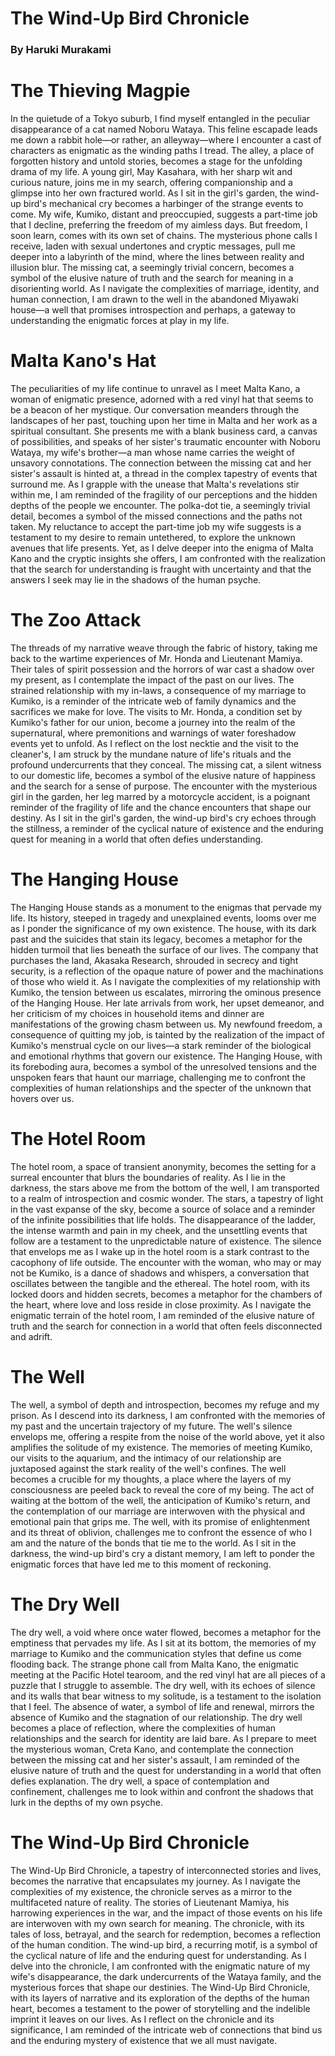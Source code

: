 # The Wind-Up Bird Chronicle

### By Haruki Murakami

# The Thieving Magpie

In the quietude of a Tokyo suburb, I find myself entangled in the peculiar disappearance of a cat named Noboru Wataya. This feline escapade leads me down a rabbit hole—or rather, an alleyway—where I encounter a cast of characters as enigmatic as the winding paths I tread. The alley, a place of forgotten history and untold stories, becomes a stage for the unfolding drama of my life. A young girl, May Kasahara, with her sharp wit and curious nature, joins me in my search, offering companionship and a glimpse into her own fractured world. As I sit in the girl's garden, the wind-up bird's mechanical cry becomes a harbinger of the strange events to come. My wife, Kumiko, distant and preoccupied, suggests a part-time job that I decline, preferring the freedom of my aimless days. But freedom, I soon learn, comes with its own set of chains. The mysterious phone calls I receive, laden with sexual undertones and cryptic messages, pull me deeper into a labyrinth of the mind, where the lines between reality and illusion blur. The missing cat, a seemingly trivial concern, becomes a symbol of the elusive nature of truth and the search for meaning in a disorienting world. As I navigate the complexities of marriage, identity, and human connection, I am drawn to the well in the abandoned Miyawaki house—a well that promises introspection and perhaps, a gateway to understanding the enigmatic forces at play in my life.

# Malta Kano's Hat

The peculiarities of my life continue to unravel as I meet Malta Kano, a woman of enigmatic presence, adorned with a red vinyl hat that seems to be a beacon of her mystique. Our conversation meanders through the landscapes of her past, touching upon her time in Malta and her work as a spiritual consultant. She presents me with a blank business card, a canvas of possibilities, and speaks of her sister's traumatic encounter with Noboru Wataya, my wife's brother—a man whose name carries the weight of unsavory connotations. The connection between the missing cat and her sister's assault is hinted at, a thread in the complex tapestry of events that surround me. As I grapple with the unease that Malta's revelations stir within me, I am reminded of the fragility of our perceptions and the hidden depths of the people we encounter. The polka-dot tie, a seemingly trivial detail, becomes a symbol of the missed connections and the paths not taken. My reluctance to accept the part-time job my wife suggests is a testament to my desire to remain untethered, to explore the unknown avenues that life presents. Yet, as I delve deeper into the enigma of Malta Kano and the cryptic insights she offers, I am confronted with the realization that the search for understanding is fraught with uncertainty and that the answers I seek may lie in the shadows of the human psyche.

# The Zoo Attack

The threads of my narrative weave through the fabric of history, taking me back to the wartime experiences of Mr. Honda and Lieutenant Mamiya. Their tales of spirit possession and the horrors of war cast a shadow over my present, as I contemplate the impact of the past on our lives. The strained relationship with my in-laws, a consequence of my marriage to Kumiko, is a reminder of the intricate web of family dynamics and the sacrifices we make for love. The visits to Mr. Honda, a condition set by Kumiko's father for our union, become a journey into the realm of the supernatural, where premonitions and warnings of water foreshadow events yet to unfold. As I reflect on the lost necktie and the visit to the cleaner's, I am struck by the mundane nature of life's rituals and the profound undercurrents that they conceal. The missing cat, a silent witness to our domestic life, becomes a symbol of the elusive nature of happiness and the search for a sense of purpose. The encounter with the mysterious girl in the garden, her leg marred by a motorcycle accident, is a poignant reminder of the fragility of life and the chance encounters that shape our destiny. As I sit in the girl's garden, the wind-up bird's cry echoes through the stillness, a reminder of the cyclical nature of existence and the enduring quest for meaning in a world that often defies understanding.

# The Hanging House

The Hanging House stands as a monument to the enigmas that pervade my life. Its history, steeped in tragedy and unexplained events, looms over me as I ponder the significance of my own existence. The house, with its dark past and the suicides that stain its legacy, becomes a metaphor for the hidden turmoil that lies beneath the surface of our lives. The company that purchases the land, Akasaka Research, shrouded in secrecy and tight security, is a reflection of the opaque nature of power and the machinations of those who wield it. As I navigate the complexities of my relationship with Kumiko, the tension between us escalates, mirroring the ominous presence of the Hanging House. Her late arrivals from work, her upset demeanor, and her criticism of my choices in household items and dinner are manifestations of the growing chasm between us. My newfound freedom, a consequence of quitting my job, is tainted by the realization of the impact of Kumiko's menstrual cycle on our lives—a stark reminder of the biological and emotional rhythms that govern our existence. The Hanging House, with its foreboding aura, becomes a symbol of the unresolved tensions and the unspoken fears that haunt our marriage, challenging me to confront the complexities of human relationships and the specter of the unknown that hovers over us.

# The Hotel Room

The hotel room, a space of transient anonymity, becomes the setting for a surreal encounter that blurs the boundaries of reality. As I lie in the darkness, the stars above me from the bottom of the well, I am transported to a realm of introspection and cosmic wonder. The stars, a tapestry of light in the vast expanse of the sky, become a source of solace and a reminder of the infinite possibilities that life holds. The disappearance of the ladder, the intense warmth and pain in my cheek, and the unsettling events that follow are a testament to the unpredictable nature of existence. The silence that envelops me as I wake up in the hotel room is a stark contrast to the cacophony of life outside. The encounter with the woman, who may or may not be Kumiko, is a dance of shadows and whispers, a conversation that oscillates between the tangible and the ethereal. The hotel room, with its locked doors and hidden secrets, becomes a metaphor for the chambers of the heart, where love and loss reside in close proximity. As I navigate the enigmatic terrain of the hotel room, I am reminded of the elusive nature of truth and the search for connection in a world that often feels disconnected and adrift.

# The Well

The well, a symbol of depth and introspection, becomes my refuge and my prison. As I descend into its darkness, I am confronted with the memories of my past and the uncertain trajectory of my future. The well's silence envelops me, offering a respite from the noise of the world above, yet it also amplifies the solitude of my existence. The memories of meeting Kumiko, our visits to the aquarium, and the intimacy of our relationship are juxtaposed against the stark reality of the well's confines. The well becomes a crucible for my thoughts, a place where the layers of my consciousness are peeled back to reveal the core of my being. The act of waiting at the bottom of the well, the anticipation of Kumiko's return, and the contemplation of our marriage are interwoven with the physical and emotional pain that grips me. The well, with its promise of enlightenment and its threat of oblivion, challenges me to confront the essence of who I am and the nature of the bonds that tie me to the world. As I sit in the darkness, the wind-up bird's cry a distant memory, I am left to ponder the enigmatic forces that have led me to this moment of reckoning.

# The Dry Well

The dry well, a void where once water flowed, becomes a metaphor for the emptiness that pervades my life. As I sit at its bottom, the memories of my marriage to Kumiko and the communication styles that define us come flooding back. The strange phone call from Malta Kano, the enigmatic meeting at the Pacific Hotel tearoom, and the red vinyl hat are all pieces of a puzzle that I struggle to assemble. The dry well, with its echoes of silence and its walls that bear witness to my solitude, is a testament to the isolation that I feel. The absence of water, a symbol of life and renewal, mirrors the absence of Kumiko and the stagnation of our relationship. The dry well becomes a place of reflection, where the complexities of human relationships and the search for identity are laid bare. As I prepare to meet the mysterious woman, Creta Kano, and contemplate the connection between the missing cat and her sister's assault, I am reminded of the elusive nature of truth and the quest for understanding in a world that often defies explanation. The dry well, a space of contemplation and confinement, challenges me to look within and confront the shadows that lurk in the depths of my own psyche.

# The Wind-Up Bird Chronicle

The Wind-Up Bird Chronicle, a tapestry of interconnected stories and lives, becomes the narrative that encapsulates my journey. As I navigate the complexities of my existence, the chronicle serves as a mirror to the multifaceted nature of reality. The stories of Lieutenant Mamiya, his harrowing experiences in the war, and the impact of those events on his life are interwoven with my own search for meaning. The chronicle, with its tales of loss, betrayal, and the search for redemption, becomes a reflection of the human condition. The wind-up bird, a recurring motif, is a symbol of the cyclical nature of life and the enduring quest for understanding. As I delve into the chronicle, I am confronted with the enigmatic nature of my wife's disappearance, the dark undercurrents of the Wataya family, and the mysterious forces that shape our destinies. The Wind-Up Bird Chronicle, with its layers of narrative and its exploration of the depths of the human heart, becomes a testament to the power of storytelling and the indelible imprint it leaves on our lives. As I reflect on the chronicle and its significance, I am reminded of the intricate web of connections that bind us and the enduring mystery of existence that we all must navigate.
